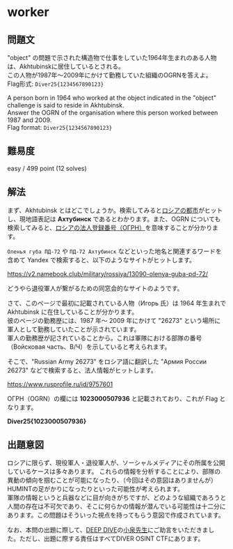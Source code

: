 # worker

## 問題文

"object" の問題で示された構造物で仕事をしていた1964年生まれのある人物は、Akhtubinskに居住しているとされる。  
この人物が1987年～2009年にかけて勤務していた組織のOGRNを答えよ。  
Flag形式: `Diver25{1234567890123}`

A person born in 1964 who worked at the object indicated in the "object" challenge is said to reside in Akhtubinsk.  
Answer the OGRN of the organisation where this person worked between 1987 and 2009.  
Flag format: `Diver25{1234567890123}`


## 難易度

easy / 499 point (12 solves)

## 解法

まず、Akhtubinsk とはどこでしょうか。検索してみると[ロシアの都市](https://en.wikipedia.org/wiki/Akhtubinsk)がヒットし、現地語表記は **Ахтубинск** であるとわかります。また、OGRN についても検索してみると、[ロシアの法人登録番号（ОГРН）](https://docs.trellix.com/ja-JP/bundle/data-loss-prevention-11.10.x-classification-definitions-reference-guide/page/GUID-945B4343-861E-4A57-8E60-8B6028871BA1.html)を意味することが分かります。

`Оленья губа ПД-72` や `ПД-72 Ахтубинск` などといった地名と関連するワードを含めて Yandex で検索すると、以下のようなサイトがヒットします。

https://v2.namebook.club/military/rossiya/13090-olenya-guba-pd-72/

どうやら退役軍人が繋がるための同窓会的なサイトのようです。

さて、このページで最初に記載されている人物（Игорь 氏）は 1964 年生まれで Akhtubinsk に在住していることが分かります。  
彼のページの勤務歴には、1987 年～ 2009 年にかけて "26273" という場所に軍人として勤務していたことが示されています。  
軍人の勤務歴が記されていることから。これは軍隊における部隊の番号（Войсковая часть、В/Ч）を示していると考えられます。

そこで、"Russian Army 26273" をロシア語に翻訳した "Армия России 26273" などで検索すると、法人情報がヒットします。

https://www.rusprofile.ru/id/9757601

ОГРН（OGRN）の欄には **1023000507936** と記載されており、これが Flag となります。

**Diver25{1023000507936}**

## 出題意図

ロシアに限らず、現役軍人・退役軍人が、ソーシャルメディアにその所属を公開しているケースは多々あります。
これらの情報を分析することにより、部隊の異動の傾向を掴むことが可能になったり、（今回はその意図はありませんが）HUMINTの足がかりになったりといった可能性が考えられます。  
軍隊の情報というと兵器などに目が向きがちですが、どのような組織であろうと人間の存在は不可欠であり、そこに何らかの情報が潜んでいる可能性は十二分にあります。この問題はそういった視点を持ってもらう意図で作成されています。

なお、本問の出題に際して、[DEEP DIVE](https://deepdive.or.jp/)の[小泉先生](https://x.com/OKB1917)にご助言をいただきました。ただし、出題に際する責任はすべてDIVER OSINT CTFにあります。